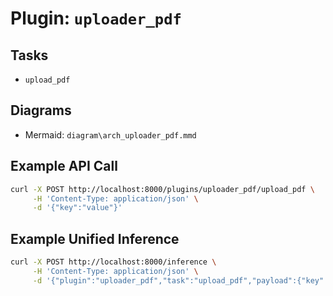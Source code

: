 # Plugin: `uploader_pdf`

## Tasks
- `upload_pdf`

## Diagrams
- Mermaid: `diagram\arch_uploader_pdf.mmd`

## Example API Call
```bash
curl -X POST http://localhost:8000/plugins/uploader_pdf/upload_pdf \
     -H 'Content-Type: application/json' \
     -d '{"key":"value"}'
```

## Example Unified Inference
```bash
curl -X POST http://localhost:8000/inference \
     -H 'Content-Type: application/json' \
     -d '{"plugin":"uploader_pdf","task":"upload_pdf","payload":{"key":"value"}}'
```
